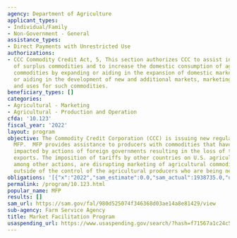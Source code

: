 ```yaml
---
agency: Department of Agriculture
applicant_types:
- Individual/Family
- Non-Government - General
assistance_types:
- Direct Payments with Unrestricted Use
authorizations:
- CCC Commodity Credit Act, 5, This section authorizes CCC to assist in the disposition
  of surplus commodities and to increase the domestic consumption of agricultural
  commodities by expanding or aiding in the expansion of domestic markets or by developing
  or aiding in the development of new and additional markets, marketing facilities,
  and uses for such commodities.
beneficiary_types: []
categories:
- Agricultural - Marketing
- Agricultural - Production and Operation
cfda: '10.123'
fiscal_year: '2022'
layout: program
objective: The Commodity Credit Corporation (CCC) is issuing new regulations to implement
  MFP.  MFP provides assistance to producers with commodities that have been significantly
  impacted by actions of foreign governments resulting in the loss of traditional
  exports. The imposition of tariffs by other countries on U.S. agricultural products,
  among other actions, are disrupting marketing of agricultural commodities and are
  outside of the control of the agricultural producers who are being negatively impacted.
obligations: '[{"x":"2022","sam_estimate":0.0,"sam_actual":1938735.0,"usa_spending_actual":3389486.49},{"x":"2023","sam_estimate":1573000.0,"sam_actual":0.0,"usa_spending_actual":1750908.73},{"x":"2024","sam_estimate":0.0,"sam_actual":0.0,"usa_spending_actual":0.0}]'
permalink: /program/10.123.html
popular_name: MFP
results: []
sam_url: https://sam.gov/fal/980d525074f346368d03ae14a8e81429/view
sub-agency: Farm Service Agency
title: Market Facilitation Program
usaspending_url: https://www.usaspending.gov/search/?hash=f71567a1c24c5e3de6ab62d4bad92d84
---
```

